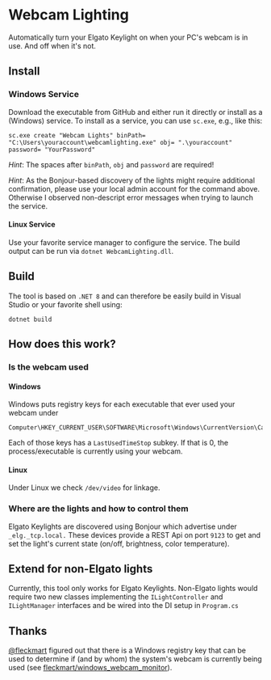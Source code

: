 # Webcam Lighting

Automatically turn your Elgato Keylight on when your PC's webcam is in use. And off when it's not.

## Install

### Windows Service

Download the executable from GitHub and either run it directly or install as a (Windows) service.
To install as a service, you can use `sc.exe`, e.g., like this:

```shell
sc.exe create "Webcam Lights" binPath= "C:\Users\youraccount\webcamlighting.exe" obj= ".\youraccount" password= "YourPassword"
```

*Hint*: The spaces after `binPath`, `obj` and `password` are required!

*Hint*: As the Bonjour-based discovery of the lights might require additional confirmation, please use your local admin account for the command above. Otherwise I observed non-descript error messages when trying to launch the service.

#### Linux Service

Use your favorite service manager to configure the service. The build output can be run via `dotnet WebcamLighting.dll`.

## Build

The tool is based on `.NET 8` and can therefore be easily build in Visual Studio or your favorite shell using:

```shell
dotnet build
```

## How does this work?

### Is the webcam used

#### Windows

Windows puts registry keys for each executable that ever used your webcam under

```shell
Computer\HKEY_CURRENT_USER\SOFTWARE\Microsoft\Windows\CurrentVersion\CapabilityAccessManager\ConsentStore\webcam\NonPackaged
```

Each of those keys has a `LastUsedTimeStop` subkey. If that is 0, the process/executable is currently using your webcam.

#### Linux

Under Linux we check `/dev/video` for linkage.

### Where are the lights and how to control them

Elgato Keylights are discovered using Bonjour which advertise under `_elg._tcp.local.`
These devices provide a REST Api on port `9123` to get and set the light's current state (on/off, brightness, color temperature).

## Extend for non-Elgato lights

Currently, this tool only works for Elgato Keylights. Non-Elgato lights would require two new classes implementing the `ILightController` and `ILightManager` interfaces and be wired into the DI setup in `Program.cs`

## Thanks

[@fleckmart](https://github.com/flecmart) figured out that there is a Windows registry key that can be used to determine if (and by whom) the system's webcam is currently being used (see [fleckmart/windows_webcam_monitor](https://github.com/flecmart/windows_webcam_monitor)).
